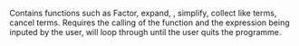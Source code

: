 Contains functions such as Factor, expand, , simplify, collect like terms, cancel terms. 
Requires the calling of the function and the expression being inputed by the user, will loop through until the user quits the programme.

